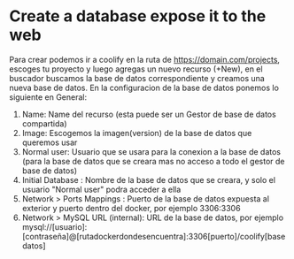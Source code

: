 # Create a database expose it to the web

Para crear podemos ir a coolify en la ruta de https://domain.com/projects, escoges tu proyecto y luego agregas un nuevo recurso (+New), en el buscador buscamos la base de datos correspondiente y creamos una nueva base de datos.
En la configuracion de la base de datos ponemos lo siguiente en General:
1. Name: Name del recurso (esta puede ser un Gestor de base de datos compartida)
2. Image: Escogemos la imagen(version) de la base de datos que queremos usar
3. Normal user: Usuario que se usara para la conexion a la base de datos (para la base de datos que se creara mas no acceso a todo el gestor de base de datos)
4. Initial Database : Nombre de la base de datos que se creara, y solo el usuario "Normal user" podra acceder a ella
5. Network > Ports Mappings : Puerto de la base de datos expuesta al exterior y puerto dentro del docker, por ejemplo 3306:3306
6. Network > MySQL URL (internal): URL de la base de datos, por ejemplo mysql://[usuario]:[contraseña]@[rutadockerdondesencuentra]:3306[puerto]/coolify[basedatos]


